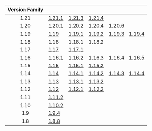 | Version Family | | | | | |
|:---:|---|---|---|---|---|
| 1.21 | [1.21.1](https://github.com/BaldGang/spigot-build/releases/download/20250310/spigot-1.21.1.jar) | [1.21.3](https://github.com/BaldGang/spigot-build/releases/download/20250310/spigot-1.21.3.jar) | [1.21.4](https://github.com/BaldGang/spigot-build/releases/download/20250310/spigot-1.21.4.jar) | | |
| 1.20 | [1.20.1](https://github.com/BaldGang/spigot-build/releases/download/20250310/spigot-1.20.1.jar) | [1.20.2](https://github.com/BaldGang/spigot-build/releases/download/20250310/spigot-1.20.2.jar) | [1.20.4](https://github.com/BaldGang/spigot-build/releases/download/20250310/spigot-1.20.4.jar) | [1.20.6](https://github.com/BaldGang/spigot-build/releases/download/20250310/spigot-1.20.6.jar) | |
| 1.19 | [1.19](https://github.com/BaldGang/spigot-build/releases/download/20250310/spigot-1.19.jar) | [1.19.1](https://github.com/BaldGang/spigot-build/releases/download/20250310/spigot-1.19.1.jar) | [1.19.2](https://github.com/BaldGang/spigot-build/releases/download/20250310/spigot-1.19.2.jar) | [1.19.3](https://github.com/BaldGang/spigot-build/releases/download/20250310/spigot-1.19.3.jar) | [1.19.4](https://github.com/BaldGang/spigot-build/releases/download/20250310/spigot-1.19.4.jar) |
| 1.18 | [1.18](https://github.com/BaldGang/spigot-build/releases/download/20250310/spigot-1.18.jar) | [1.18.1](https://github.com/BaldGang/spigot-build/releases/download/20250310/spigot-1.18.1.jar) | [1.18.2](https://github.com/BaldGang/spigot-build/releases/download/20250310/spigot-1.18.2.jar) | | |
| 1.17 | [1.17](https://github.com/BaldGang/spigot-build/releases/download/20250310/spigot-1.17.jar) | [1.17.1](https://github.com/BaldGang/spigot-build/releases/download/20250310/spigot-1.17.1.jar) | | | |
| 1.16 | [1.16.1](https://github.com/BaldGang/spigot-build/releases/download/20250310/spigot-1.16.1.jar) | [1.16.2](https://github.com/BaldGang/spigot-build/releases/download/20250310/spigot-1.16.2.jar) | [1.16.3](https://github.com/BaldGang/spigot-build/releases/download/20250310/spigot-1.16.3.jar) | [1.16.4](https://github.com/BaldGang/spigot-build/releases/download/20250310/spigot-1.16.4.jar) | [1.16.5](https://github.com/BaldGang/spigot-build/releases/download/20250310/spigot-1.16.5.jar) |
| 1.15 | [1.15](https://github.com/BaldGang/spigot-build/releases/download/20250310/spigot-1.15.jar) | [1.15.1](https://github.com/BaldGang/spigot-build/releases/download/20250310/spigot-1.15.1.jar) | [1.15.2](https://github.com/BaldGang/spigot-build/releases/download/20250310/spigot-1.15.2.jar) | | |
| 1.14 | [1.14](https://github.com/BaldGang/spigot-build/releases/download/20250310/spigot-1.14.jar) | [1.14.1](https://github.com/BaldGang/spigot-build/releases/download/20250310/spigot-1.14.1.jar) | [1.14.2](https://github.com/BaldGang/spigot-build/releases/download/20250310/spigot-1.14.2.jar) | [1.14.3](https://github.com/BaldGang/spigot-build/releases/download/20250310/spigot-1.14.3.jar) | [1.14.4](https://github.com/BaldGang/spigot-build/releases/download/20250310/spigot-1.14.4.jar) |
| 1.13 | [1.13](https://github.com/BaldGang/spigot-build/releases/download/20250310/spigot-1.13.jar) | [1.13.1](https://github.com/BaldGang/spigot-build/releases/download/20250310/spigot-1.13.1.jar) | [1.13.2](https://github.com/BaldGang/spigot-build/releases/download/20250310/spigot-1.13.2.jar) | | |
| 1.12 | [1.12](https://github.com/BaldGang/spigot-build/releases/download/20250310/spigot-1.12.jar) | [1.12.1](https://github.com/BaldGang/spigot-build/releases/download/20250310/spigot-1.12.1.jar) | [1.12.2](https://github.com/BaldGang/spigot-build/releases/download/20250310/spigot-1.12.2.jar) | | |
| 1.11 | [1.11.2](https://github.com/BaldGang/spigot-build/releases/download/20250310/spigot-1.11.2.jar) | | | | |
| 1.10 | [1.10.2](https://github.com/BaldGang/spigot-build/releases/download/20250310/spigot-1.10.2.jar) | | | | |
| 1.9 | [1.9.4](https://github.com/BaldGang/spigot-build/releases/download/20250310/spigot-1.9.4.jar) | | | | |
| 1.8 | [1.8.8](https://github.com/BaldGang/spigot-build/releases/download/20250310/spigot-1.8.8.jar) | | | | |
